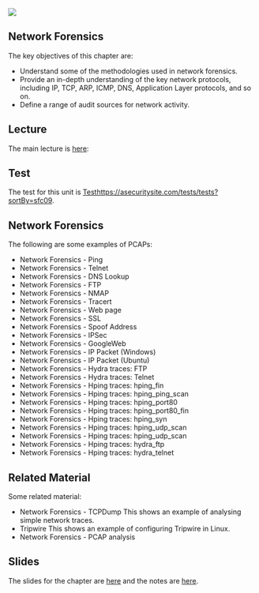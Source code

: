 <img src="https://github.com/billbuchanan/csn09112/blob/master/zadditional/top_csn09112.png"/>

## Network Forensics
The key objectives of this chapter are:

* Understand some of the methodologies used in network forensics.
* Provide an in-depth understanding of the key network protocols, including IP, TCP, ARP, ICMP, DNS, Application Layer protocols, and so on.
* Define a range of audit sources for network activity.

## Lecture
The main lecture is [here](https://www.youtube.com/watch?v=9_u1eriQtSY):

## Test

The test for this unit is [Test]()https://asecuritysite.com/tests/tests?sortBy=sfc09.

## Network Forensics
The following are some examples of PCAPs:

* Network Forensics - Ping
* Network Forensics - Telnet
* Network Forensics - DNS Lookup
* Network Forensics - FTP
* Network Forensics - NMAP
* Network Forensics - Tracert
* Network Forensics - Web page
* Network Forensics - SSL
* Network Forensics - Spoof Address
* Network Forensics - IPSec
* Network Forensics - GoogleWeb
* Network Forensics - IP Packet (Windows)
* Network Forensics - IP Packet (Ubuntu)
* Network Forensics - Hydra traces: FTP
* Network Forensics - Hydra traces: Telnet
* Network Forensics - Hping traces: hping_fin
* Network Forensics - Hping traces: hping_ping_scan
* Network Forensics - Hping traces: hping_port80
* Network Forensics - Hping traces: hping_port80_fin
* Network Forensics - Hping traces: hping_syn
* Network Forensics - Hping traces: hping_udp_scan
* Network Forensics - Hping traces: hping_udp_scan
* Network Forensics - Hping traces: hydra_ftp
* Network Forensics - Hping traces: hydra_telnet

## Related Material
Some related material:

* Network Forensics - TCPDump This shows an example of analysing simple network traces.
* Tripwire This shows an example of configuring Tripwire in Linux.
* Network Forensics - PCAP analysis

## Slides

The slides for the chapter are [here](https://asecuritysite.com/book_chap08.pdf) and the notes are [here](https://asecuritysite.com/public/unit09.pdf).
